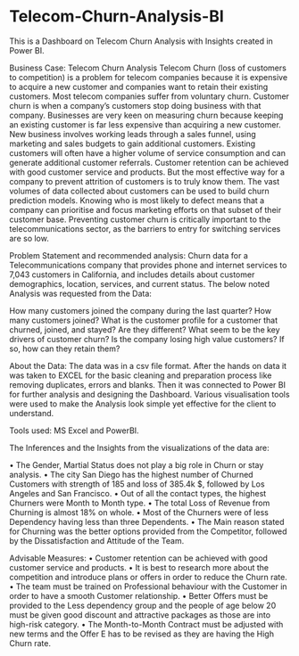 # Telecom-Churn-Analysis-BI
This is a Dashboard on Telecom Churn Analysis with Insights created in Power BI.

Business Case:
                                        Telecom Churn Analysis Telecom Churn (loss of customers to competition) is a problem for telecom companies because it is expensive to acquire a new customer and companies want to retain their existing customers. Most telecom companies suffer from voluntary churn.
Customer churn is when a company’s customers stop doing business with that company. Businesses are very keen on measuring churn because keeping an existing customer is far less expensive than acquiring a new customer. New business involves working leads through a sales funnel, using marketing and sales budgets to gain additional customers. Existing customers will often have a higher volume of service consumption and can generate additional customer referrals.
Customer retention can be achieved with good customer service and products. But the most effective way for a company to prevent attrition of customers is to truly know them. The vast volumes of data collected about customers can be used to build churn prediction models. Knowing who is most likely to defect means that a company can prioritise and focus marketing efforts on that subset of their customer base.
Preventing customer churn is critically important to the telecommunications sector, as the barriers to entry for switching services are so low.


Problem Statement and recommended analysis:
                      Churn data for a Telecommunications company that provides phone and internet services to 7,043 customers in California, and includes details about customer demographics, location, services, and current status. The below noted Analysis was requested from the Data:

How many customers joined the company during the last quarter? How many customers joined?
What is the customer profile for a customer that churned, joined, and stayed? Are they different?
What seem to be the key drivers of customer churn?
Is the company losing high value customers? If so, how can they retain them?


About the Data:
The data was in a csv file format. After the hands on data it was taken to EXCEL for the basic cleaning and preparation process like removing duplicates, errors and blanks.
Then it was connected to Power BI for further analysis and designing the Dashboard. Various visualisation tools were used to make the Analysis look simple yet effective for the client to understand.

Tools used:
MS Excel and PowerBI.

The Inferences and the Insights from the visualizations of the data are:

•	The Gender, Martial Status does not play a big role in Churn or stay analysis.
•	The city San Diego has the highest number of Churned Customers with strength of 185 and loss of 385.4k $, followed by Los Angeles and San Francisco.
•	Out of all the contact types, the highest Churners were Month to Month type.
•	The total Loss of Revenue from Churning is almost 18% on whole.
•	Most of the Churners were of less Dependency having less than three Dependents.
•	The Main reason stated for Churning was the better options provided from the Competitor, followed by the Dissatisfaction and Attitude of the Team.

Advisable Measures:
•	Customer retention can be achieved with good customer service and products.
•	It is best to research more about the competition and introduce plans or offers in order to reduce the Churn rate.
•	The team must be trained on Professional behaviour with the Customer in order to have a smooth Customer relationship.
•	Better Offers must be provided to the Less dependency group and the people of age below 20 must be given good discount and attractive packages as those are into high-risk category.
•	The Month-to-Month Contract must be adjusted with new terms and the Offer E has to be revised as they are having the High Churn rate.










